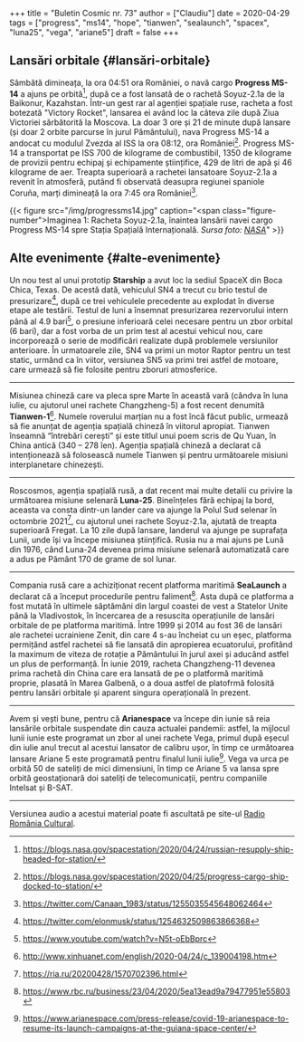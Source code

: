 +++
title = "Buletin Cosmic nr. 73"
author = ["Claudiu"]
date = 2020-04-29
tags = ["progress", "ms14", "hope", "tianwen", "sealaunch", "spacex", "luna25", "vega", "ariane5"]
draft = false
+++

## Lansări orbitale {#lansări-orbitale}

Sâmbătă dimineața, la ora 04:51 ora României, o navă cargo **Progress MS-14** a ajuns pe orbită[^fn:1], după ce a fost lansată de o rachetă Soyuz-2.1a de la Baikonur, Kazahstan. Într-un gest rar al agenției spațiale ruse, racheta a fost botezată "Victory Rocket", lansarea ei având loc la câteva zile după Ziua Victoriei sărbătorită la Moscova. La doar 3 ore și 21 de minute după lansare (și doar 2 orbite parcurse în jurul Pământului), nava Progress MS-14 a andocat cu modulul Zvezda al ISS la ora 08:12, ora României[^fn:2]. Progress MS-14 a transportat pe ISS 700 de kilograme de combustibil, 1350 de kilograme de provizii pentru echipaj și echipamente științifice, 429 de litri de apă și 46 kilograme de aer. Treapta superioară a rachetei lansatoare Soyuz-2.1a a revenit în atmosferă, putând fi observată deasupra regiunei spaniole Coruña, marți dimineață la ora 7:45 ora României[^fn:3].

{{< figure src="/img/progressms14.jpg" caption="<span class=\"figure-number\">Imaginea 1: </span>Racheta Soyuz-2.1a, înaintea lansării navei cargo Progress MS-14 spre Stația Spațială Internațională. _Sursa foto: [NASA](https://twitter.com/Space_Station/status/1253810784439689216)_" >}}


## Alte evenimente {#alte-evenimente}

Un nou test al unui prototip **Starship** a avut loc la sediul SpaceX din Boca Chica, Texas. De acestă dată, vehiculul SN4 a trecut cu brio testul de presurizare[^fn:4], după ce trei vehiculele precedente au explodat în diverse etape ale testării. Testul de luni a însemnat presurizarea rezervorului intern până al 4.9 bari[^fn:5], o presiune inferioară celei necesare pentru un zbor orbital (6 bari), dar a fost vorba de un prim test al acestui vehicul nou, care incorporează o serie de modificări realizate după problemele versiunilor anterioare. În urmatoarele zile, SN4 va primi un motor Raptor pentru un test static, urmând ca în viitor, versiunea SN5 va primi trei astfel de motoare, care urmează să fie folosite pentru zboruri atmosferice.

---

Misiunea chineză care va pleca spre Marte în această vară (cândva în luna iulie, cu ajutorul unei rachete Changzheng-5) a fost recent denumită **Tianwen-1**[^fn:6]. Numele roverului marțian nu a fost încă făcut public, urmează să fie anunțat de agenția spațială chineză în viitorul apropiat. Tianwen înseamnă “întrebări cerești” și este titlul unui poem scris de Qu Yuan, în China antică (340 – 278 îen). Agenția spațială chineză a declarat că intenționează să folosească numele Tianwen și pentru următoarele misiuni interplanetare chinezești.

---

Roscosmos, agenția spațială rusă, a dat recent mai multe detalii cu privire la următoarea misiune selenară **Luna-25**. Bineînțeles fără echipaj la bord, aceasta va consta dintr-un lander care va ajunge la Polul Sud selenar în octombrie 2021[^fn:7], cu ajutorul unei rachete Soyuz-2.1a, ajutată de treapta superioară Fregat. La 10 zile după lansare, landerul va ajunge pe suprafața Lunii, unde își va începe misiunea științifică. Rusia nu a mai ajuns pe Lună din 1976, când Luna-24 devenea prima misiune selenară automatizată care a adus pe Pământ 170 de grame de sol lunar.

---

Compania rusă care a achiziționat recent platforma maritimă **SeaLaunch** a declarat că a început procedurile pentru faliment[^fn:8]. Asta după ce platforma a fost mutată în ultimele săptămâni din largul coastei de vest a Statelor Unite până la Vladivostok, în încercarea de a resuscita operațiunile de lansări orbitale de pe platforma maritimă. Între 1999 și 2014  au fost 36 de lansări ale rachetei ucrainiene Zenit, din care 4 s-au încheiat cu un eșec, platforma permițând astfel rachetei să fie lansată din apropierea ecuatorului, profitând la maximum de viteza de rotație a Pământului în jurul axei și aducând astfel un plus de performanță. În iunie 2019, racheta Changzheng-11 devenea prima rachetă din China care era lansată de pe o platformă maritimă proprie, plasată în Marea Galbenă, o a doua astfel de platofrmă folosită pentru lansări orbitale și aparent singura operațională în prezent.

---

Avem și vești bune, pentru că **Arianespace** va începe din iunie să reia lansările orbitale suspendate din cauza actualei pandemii: astfel, la mijlocul lunii iunie este programat un zbor al unei rachete Vega, primul după eșecul din iulie anul trecut al acestui lansator de calibru ușor, în timp ce următoarea lansare Ariane 5 este programată pentru finalul lunii iulie[^fn:9]. Vega va urca pe orbită 50 de sateliți de mici dimensiuni, în timp ce Ariane 5 va lansa spre orbită geostaționară doi sateliți de telecomunicații, pentru companiile Intelsat și B-SAT.

---

Versiunea audio a acestui material poate fi ascultată pe site-ul [Radio România Cultural](https://radioromaniacultural.ro/buletin-cosmic-nr-73/).

[^fn:1]: <https://blogs.nasa.gov/spacestation/2020/04/24/russian-resupply-ship-headed-for-station/>
[^fn:2]: <https://blogs.nasa.gov/spacestation/2020/04/25/progress-cargo-ship-docked-to-station/>
[^fn:3]: <https://twitter.com/Canaan_1983/status/1255035545648062464>
[^fn:4]: <https://twitter.com/elonmusk/status/1254632509863866368>
[^fn:5]: <https://www.youtube.com/watch?v=N5t-oEbBprc>
[^fn:6]: <http://www.xinhuanet.com/english/2020-04/24/c_139004198.htm>
[^fn:7]: <https://ria.ru/20200428/1570702396.html>
[^fn:8]: <https://www.rbc.ru/business/23/04/2020/5ea13ead9a79477951e55803>
[^fn:9]: <https://www.arianespace.com/press-release/covid-19-arianespace-to-resume-its-launch-campaigns-at-the-guiana-space-center/>